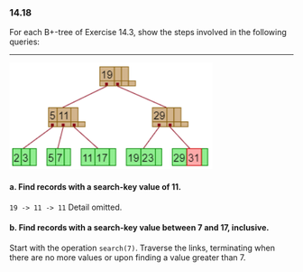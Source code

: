 ### 14.18

For each B+-tree of Exercise 14.3, show the steps involved in the following queries:

---
![alt text](image-33.png)

#### a. Find records with a search-key value of 11.

```19 -> 11 -> 11```
Detail omitted.

#### b. Find records with a search-key value between 7 and 17, inclusive.

Start with the operation ```search(7)```. Traverse the links, terminating when there are no more values or upon finding a value greater than 7.